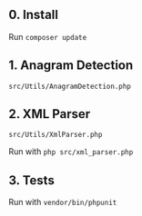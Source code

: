 ## 0. Install

Run `composer update`

## 1. Anagram Detection

`src/Utils/AnagramDetection.php`

## 2. XML Parser

`src/Utils/XmlParser.php`

Run with `php src/xml_parser.php` 

## 3. Tests

Run with `vendor/bin/phpunit`
